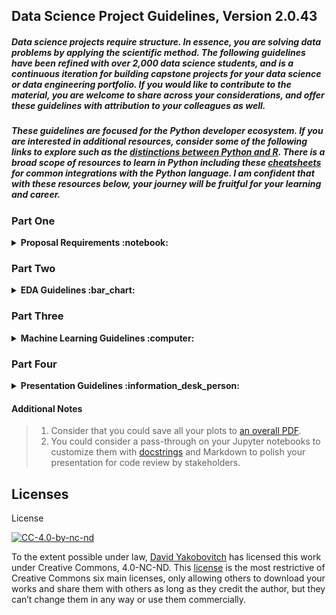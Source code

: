 ## Data Science Project Guidelines, Version 2.0.43

##### Data science projects require structure.  In essence, you are solving data problems by applying the scientific method.  The following guidelines have been refined with over 2,000 data science students, and is a continuous iteration for building capstone projects for your data science or data engineering portfolio.  If you would like to contribute to the material, you are welcome to share across your considerations, and offer these guidelines with attribution to your colleagues as well.

##### These guidelines are focused for the Python developer ecosystem.  If you are interested in additional resources, consider some of the following links to explore such as the [distinctions between Python and R](https://www.quora.com/Whats-the-difference-between-machine-learning-in-Python-and-R).  There is a broad scope of resources to learn in Python including these [cheatsheets](https://github.com/chrisallenlane/cheat/tree/master/cheat/cheatsheets) for common integrations with the Python language.  I am confident that with these resources below, your journey will be fruitful for your learning and career.

### Part One

<details>
  <summary><strong>Proposal Requirements :notebook:</strong></summary>

> It is recommended to create several ideas (3 to 5) each on a PowerPoint slide that includes the following components below, to facilitate the scoping of your data science project.  When considering for a project to create, start here on [how to ask Data Science questions](https://towardsdatascience.com/how-to-ask-questions-data-science-can-solve-e073d6a06236) or [asking insightful questions](https://amplitude.com/blog/2015/07/01/question-the-data-how-to-ask-the-right-questions-to-get-actionable-insights).
> After you have identified the project you will work on, then create a markdown (.md) file on Github using the same structure more in-depth, such as an Abstract/Thesis for your project (ideally 300-600 words).  [This is a markdown reference guide.](https://youtu.be/V0fZkWDkPLA)

These criteria are strongly encouraged in scoping out your project: 

> 1. Project Name: What is the Title for your project 
> 2. Problem Statement: What are you trying to solve? (High-level overarching problem to be explored)
> 2. Data science Hypothesis(es)/solutions considering: One or multiple angles to consider solving this problem with data science.  This could be as many as 10+ questions for what you are considering to solve through analysis, visualizations, and machine learning 
> 3. Data sets to be used: Share the links and files, .csvs, .js, .xlsx, .txt, website URLs.  If you are usng web scraping or APIs, note the appropriate links and strategies here as well. Also describe how large are your data files and if you are concerned on any shortcomings of your data.
> 4. Data dictionaries to describe the data types you're using: write these out in markdown as tables  
> 5. Potential business cases relative to project: how would this help businesses out to make money or save money or improve accuracy or make better products
> 6. Potential stakeholders who would find this interesting: who would be your ideal customer or client for this?
> 7. Potential places to share your results post project (client, world, website, blog)

> This information can be presented in a PowerPoint presentation.  Consider applying the **SMART** Framework as well as Data Science Methodology to structure for projects with Specific, Measurable, Attainable, Reproducible, and Time-bound goals.  Describe how you will **Frame, Prepare, Analyze, Interpret, and Communicate** your data science challenge.
-------------------------------------------------------------------------------------------------------------------

**Deliverables:**
> 1. To be pushed to github
> 2. To be submitted as a markdown readme.md file in your project-final repository
</details>


### Part Two
<details>
  <summary><strong>EDA Guidelines :bar_chart:</strong></summary>
  
> 0. Creating a capstone project can result in stress levels on your machine that cause slow processing power. If you are interested to measure your results consider [timing processing](http://pynash.org/2013/03/06/timing-and-profiling/).  In order to accelerate your prototyping during the development phase, you can consider a cloud solution offering such as [Google Colab](https://colab.research.google.com/) and [importing data into Google Colab](https://stackoverflow.com/questions/46986398/import-data-into-google-colaboratory), [Microsoft Notebooks](https://notebooks.azure.com/) and [IBM Notebooks](https://dataplatform.cloud.ibm.com/docs/content/analyze-data/notebooks-parent.html).  If you are looking for more advanced infrastructure, consider providers such as [Amazon Web Services](https://aws.amazon.com/), [Microsoft Azure](http://azure.microsoft.com/), [Google Cloud Platform](https://cloud.google.com/gcp), and [IBM Watson Data Studio](https://www.ibm.com/cloud/watson-studio).  If you are looking for instant container solutions for data science projects, consider [Crestle](https://www.crestle.com/) and [Paperspace](https://www.paperspace.com/)
> 1. To start, please be sure to create Notebooks that you code your data analysis in.  You will want to work in a Python 3 environment. You can also [customize your Jupyter environment](https://github.com/Jupyter-contrib/jupyter_nbextensions_configurator) including [adding themes](https://github.com/dunovank/jupyter-themes). If you have legacy python 2 code, a [converter](https://jupyter-contrib-nbextensions.readthedocs.io/en/latest/nbextensions/code_prettify/README_2to3.html) does exist.  These notebooks should be through the Jupyter framework, which support .ipynb (iPython Notebooks) and .md (Markdown) files, as well as interactivity between both, which can be displayed effectively through a Github environment or [Binder](https://mybinder.org/). If you would like, you can do additional editing through [VSCode](https://vscodecandothat.com/) and even set it as your [default editor](https://stackoverflow.com/questions/30024353/how-to-use-visual-studio-code-as-default-editor-for-git).  Practing [Jupyter shortcuts](https://www.dataquest.io/blog/jupyter-notebook-tips-tricks-shortcuts/) may facilitate your efficiency with the Notebook environment.
> 2. Import your data or [multiple data files](https://stackoverflow.com/questions/20906474/import-multiple-csv-files-into-pandas-and-concatenate-into-one-dataframe) and to save as dataframes, and convert [XML to DataFrames](http://www.austintaylor.io/lxml/python/pandas/xml/dataframe/2016/07/08/convert-xml-to-pandas-dataframe/) when needed.  And [unzip files](https://chrisjean.com/unzip-multiple-files-from-linux-command-line/) easily.  If you need to scrape data from PDFs consider [Camelot](https://camelot-py.readthedocs.io/en/master/).
> 3. Examine your data, columns and rows and rename and adjust indexing and encoding as appropriate. This [Pandas Cheatsheet](https://github.com/pandas-dev/pandas/blob/master/doc/cheatsheet/Pandas_Cheat_Sheet.pdf) could be resourcesful for you.  Did you also know that Python has excellent [built-in functions](https://docs.python.org/2/library/functions.html).
> 4. Clean null and blank values, and consider to drop rows, as well as to manipulate data and adjust data types as appropriate, including [dates](https://jakevdp.github.io/PythonDataScienceHandbook/03.11-working-with-time-series.html) and [time](https://pandas.pydata.org/pandas-docs/stable/generated/pandas.DatetimeIndex.html), or setting appropriate indices. Adjusting specific values and replacing strings and characters for the data wrangling process.  
> 5. Explore analysis with graphing and visualizations with matplotlib and seaborn and alternative visualization packages ([Plot.ly and Dash](https://plot.ly/products/dash/), [Bokeh](https://bokeh.pydata.org/en/latest/), [Altair](https://altair-viz.github.io/), [Vincent](https://vincent.readthedocs.io/en/latest/), [Mlpd3](http://mpld3.github.io/index.html), and [pygal](http://pygal.org/en/stable/)).  It is important to create [reproducible graphs](http://www.jesshamrick.com/2016/04/13/reproducible-plots/). [Sci-kit plot](https://github.com/reiinakano/scikit-plot) may help.  Additional Seaborn resources may be helpful: ([Cat graphs](https://seaborn.pydata.org/generated/seaborn.catplot.html), [Seaborn Color Palettes](https://seaborn.pydata.org/tutorial/color_palettes.html), [Matplotlib Color Maps](https://matplotlib.org/examples/color/colormaps_reference.html) and [more Seaborn examples](https://seaborn.pydata.org/examples/)).  You can also explore [advanced Matplotlib capabilities](https://www.safaribooksonline.com/library/view/python-data-science/9781491912126/ch04.html), [legends with Matplotlib](https://matplotlib.org/api/_as_gen/matplotlib.pyplot.legend.html) and [Matplotlib styles](https://tonysyu.github.io/raw_content/matplotlib-style-gallery/gallery.html). [Adobe color](https://color.adobe.com/explore/?filter=most-popular&time=month) also offers fantastic color selections and [Lyft Colorbox](https://www.colorbox.io/) provides accessible color options. Numerous [magic methods](https://ipython.readthedocs.io/en/stable/interactive/magics.html) exist to allow graphs to display and to offer [customized magical functions](https://github.com/RafeKettler/magicmethods/blob/master/magicmethods.pdf).
> 6. Perform additional analysis by creating new columns for calculations, including aggregator functions, counts and groupbys. [Scipy](https://docs.scipy.org/doc/scipy/reference/tutorial/stats.html) could be helpful for statistical calculations as well.  Consider what [distributions](http://www.math.wm.edu/~leemis/chart/UDR/UDR.html) you might be working with and [all the possibilities](https://en.wikipedia.org/wiki/List_of_probability_distributions).
> 7. Encode categorical variables with a variety of techniques through logical conditions, mapping, applying, where clauses, dummy variables, and one hot encoding. Here is [one method to encodage categorical variables](http://benalexkeen.com/mapping-categorical-data-in-pandas/) in Pandas.  When displaying results, consider to [format](https://pyformat.info/) them as well including as [floats](https://stackoverflow.com/questions/6149006/display-a-float-with-two-decimal-places-in-python/6149115).
> 8. Re-run calculations, including crosstabs or pivots, and new graphs to see results 
> 9. Create correlation matrices, [pairplots](https://seaborn.pydata.org/generated/seaborn.pairplot.html), scatterplot matrices, and [heatmaps](https://seaborn.pydata.org/generated/seaborn.heatmap.html) to determine which attributes should be features for your models and which attributes should not.  Design your visualizations with themes such as [pallettes](https://seaborn.pydata.org/tutorial/color_palettes.html). 
> 10. Identify the response variables(s) that you would want to predict/classify/interpret with data science 
> 11. Perform additional feature engineering as necessary, including Min/Max, Normalizaton, Scaling, and additional Pipeline changes that may be beneficial or helpful when you run machine learning.  If you have trouble installing packages, this [environmental variable resource](https://stackoverflow.com/questions/31615322/zsh-conda-pip-installs-command-not-found) may be helpful.
> 12. Merge or concatenate datasets with [Pandas merging](https://pandas.pydata.org/pandas-docs/stable/generated/pandas.DataFrame.merge.html), or SQL methods (I.e., [Learning SQL](https://www.quora.com/What-some-of-the-websites-where-I-can-practice-Advance-SQL), [SQL Joins](http://sqlhints.com/tag/cross-join/), [Joins #2](https://stackoverflow.com/questions/38549/what-is-the-difference-between-inner-join-and-outer-join), [Joins #3](https://stackoverflow.com/questions/17759687/cross-join-vs-inner-join-in-sql-server-2008), [SQL Tutorial](https://community.modeanalytics.com/sql/tutorial/introduction-to-sql/), and [Saving Queries](https://stackoverflow.com/questions/31769736/saving-sql-queries-as-sql-text-file) if you have not already, based on common keys or unique items for more in-depth analysis 
> 13. Add commenting and markdown throughout the jupyter notebook to explain the interpretation of your results or to comment on code that may not be human readable, and help you recall for you what you are referencing. (Markdown references: [Latex Cheatsheet](https://www.nyu.edu/projects/beber/files/Chang_LaTeX_sheet.pdf), [Markdown for Jupyter Notebooks](https://medium.com/ibm-data-science-experience/markdown-for-jupyter-notebooks-cheatsheet-386c05aeebed), [LaTeX in Notebooks](https://stackoverflow.com/questions/13208286/how-to-write-latex-in-ipython-notebook), [Markdown Intro](https://jupyter-notebook.readthedocs.io/en/stable/examples/Notebook/Working%20With%20Markdown%20Cells.html), [CommonMark](https://commonmark.org/), 
> 14. To create a markdown .md milestone report that shows and explains the results of what you have accomplished to date in this part of your course project. Consider also creating a .pdf or .pptx to display initial results, aha moments, or findings that would be novel or fascinating for your final presentations. 
</details>

### Part Three
<details>
  <summary><strong>Machine Learning Guidelines :computer:</strong></summary>
  
> 0. Create a brand new Jupyter notebook, where you run the latest DataFrame or .csv files(s) that you have previously saved from your exploratory data analysis notebook. 
> 1. After you have completed the exploratory data analysis section of your project, start revisiting your hypothesis(es) on ideas that you would like to either predict (regression) or classify (classifier).  > 2. Have you identified a specific column or multiple columns that could be treated as response or target variables to predict/classify?
> 3. If not, consider performing additional exploratory analysis that helps you pinpoint a potential working hypothesis to test results against. You could consider [clustering techniques](http://scikit-learn.org/stable/modules/clustering.html) as an addition to exploratory data analysis as a preparation for machine learning, including [TSNE Clustering](http://scikit-learn.org/stable/modules/generated/sklearn.manifold.TSNE.html)
> 4. Consider for your machine learning what parts of your feature engineering have been completed, or need to additionally be completed through [Pre-processing](http://scikit-learn.org/stable/modules/classes.html#module-sklearn.preprocessing) and its [use cases](http://scikit-learn.org/stable/modules/preprocessing.html) or [Pipeline](http://scikit-learn.org/stable/modules/generated/sklearn.pipeline.Pipeline.html#sklearn.pipeline.Pipeline) operations such as [Normalize](http://scikit-learn.org/stable/modules/generated/sklearn.preprocessing.Normalizer.html), Scaler, Min/Max, etc. 
> 5. As a result of correlation matrices, heatmaps, and visualizations, consider which features may be relevant to support the model that you are building. 
> 6. Consider what machine learning models through [SkLearn](http://scikit-learn.org/stable/_downloads/scikit-learn-docs.pdf) and their [Github Repo](https://github.com/scikit-learn/scikit-learn) or [StatsModels](https://www.statsmodels.org/stable/index.html) could be effective for your newly discovered [hypothesis testing](http://hamelg.blogspot.com/2015/11/python-for-data-analysis-part-24.html?view=classic) (linear regressions (I.e., [Lowess Regression](http://www.statsmodels.org/devel/generated/statsmodels.nonparametric.smoothers_lowess.lowess.html), [Logistic regression](http://scikit-learn.org/stable/modules/generated/sklearn.linear_model.LogisticRegression.html) and [multi-class models](http://scikit-learn.org/stable/modules/multiclass.html), KNearest Neighbors, [Clustering](http://scikit-learn.org/stable/modules/clustering.html), [Decision Trees](http://scikit-learn.org/stable/modules/generated/sklearn.tree.DecisionTreeClassifier.html) and how to [export graphviz](http://scikit-learn.org/stable/modules/generated/sklearn.tree.export_graphviz.html), including [Bagging Regressor](http://scikit-learn.org/stable/modules/generated/sklearn.ensemble.BaggingRegressor.html) or the [Bagging Classifier](http://scikit-learn.org/stable/modules/generated/sklearn.ensemble.BaggingClassifier.html), and [feature selection for Ensembles](http://scikit-learn.org/stable/auto_examples/ensemble/plot_feature_transformation.html#sphx-glr-auto-examples-ensemble-plot-feature-transformation-py), Random Forest including [Tuning RF](https://towardsdatascience.com/hyperparameter-tuning-the-random-forest-in-python-using-scikit-learn-28d2aa77dd74), Naive Bayes, Natural Language Processing ([Word2Vec](https://github.com/davidyakobovitch/word2vec-translation), [Spacy](https://github.com/davidyakobovitch/spaCy-tutorial) and [Spacy Models](https://spacy.io/usage/models), and [Topic Modeling](https://github.com/davidyakobovitch/topic-modeling)) Time Series Analysis (I.e., [Time Series 1](https://machinelearningmastery.com/convert-time-series-supervised-learning-problem-python/) and [Time Series 2](https://machinelearningmastery.com/time-series-forecasting-supervised-learning/), [Neural Networks](http://scikit-learn.org/stable/modules/neural_networks_supervised.html), Support Vector Machines and [Model Resistance](http://scikit-learn.org/stable/modules/model_persistence.html), [Stochastic Gradient Descent](http://www.scikit-learn.org/stable/modules/sgd.html), dimensionality reduction with PCA as well as Ensembles such as [GB Classifier](http://scikit-learn.org/stable/modules/generated/sklearn.ensemble.GradientBoostingClassifier.html) and [GB Regressor](http://scikit-learn.org/stable/modules/generated/sklearn.ensemble.GradientBoostingRegressor.html)).  Once you have determined models to consider, be sure to import their packages into Python.
> 7. Consider what tuning parameters you may want to optimize for your model, including regularization (Lasso, ridge, ElasticNet), and additional parameters relevant to each model.  [Github Code Search](http://jakubdziworski.github.io/tools/2016/08/26/github-code-advances-search-programmers-goldmine.html) could help you as you are adjusting your models.
> 8.  Be sure to include a train_test_split, and then consider a KFolds or Cross Validations to offer stratified results that limit the interpretation of outliers for your dataset.
> 9. If you still have many outliers, consider how to remove them or optimize for them with categories.  How could you adjust your categories, or thresholds to improve performance for what you are testing for your hypothesis? Depending on how your model error performs, you may want to consider to change or adjust other features in your model.  You may want to consider to add or remove features, and measure the feature importance when running models. 
> 10.  Consider a [Grid Search](http://scikit-learn.org/stable/modules/generated/sklearn.model_selection.GridSearchCV.html), [Grid Search with Cross Validation Continued](http://scikit-learn.org/stable/auto_examples/model_selection/plot_grid_search_digits.html), or [Random Search](http://scikit-learn.org/stable/modules/generated/sklearn.model_selection.RandomizedSearchCV.html) to better optimize your models. 
> 11.  Share metrics on each model that is run, such as error and accuracy, confusion matrices which are based off [truth tables](https://en.wikipedia.org/wiki/Truth_table), and [logical conditions](https://en.wikipedia.org/wiki/Sensitivity_and_specificity). They can be displayed through [ROC/AUC](http://scikit-learn.org/stable/auto_examples/model_selection/plot_roc.html) curves as well as [visually](http://scikit-learn.org/stable/auto_examples/model_selection/plot_confusion_matrix.html#sphx-glr-auto-examples-model-selection-plot-confusion-matrix-py). [Scoring your models](http://benalexkeen.com/scoring-classifier-models-using-scikit-learn/) is important for both regression and classification techniques.  Other models have additional metrics, that you can consider to share.  You can set up metrics and running models in defined functions for further automation of your project. 
> 12. Compare your metrics against the base case or null case for accuracy, which ideally is compared to your majority class, or a median/mean representation for your target/response variable.  How well does your model perform?
> 13. Provide markdown explaining the interpretation relevant to your business case after running models.  Also, share comments to explain what you are doing, for your interpretation and then reproducibility of your code. 
> 14.  If you are running Time Series Analysis, you will want to consider additional model capabilities such as rolling and moving averages with the dateTime package and pandas.
> 15.  If you are working on Natural Language processing, you will want to consider python packages such as [Spacy](https://github.com/davidyakobovitch/spaCy-tutorial), [topic modeling](https://github.com/davidyakobovitch/topic-modeling),  NLTK, TextBlob, and [word2vec](https://github.com/davidyakobovitch/word2vec-translation).
> 16. If you are scraping additional data, consider python packages such as Selenium and BeautifulSoup4.
> 17.  For your project, your presentation will showcase the best 3-5 models.  However, it is fine if you have inefficient models that do not perform well, for practice, so keep these in your main modeling Jupyter notebook as a reference. 
> 18. If you chose to work with .py scripts, here is a [method to rename these files](https://stackoverflow.com/questions/2759067/rename-multiple-files-in-a-directory-in-python/24954254).
</details>

### Part Four
<details>
  <summary><strong>Presentation Guidelines :information_desk_person:</strong></summary>

#### Content Guidelines
> 1. Cover page aligned to your project theme or organizational template 
> 2. Table of contents page that discusses the slides covered in your report 
> 3. At a minimum, presentation should include the following slides below:
> 4. Problem/Hypothesis(es) page that you explored/offering a solution too
> 5. Data dictionary page, describing your data
> 6. Exploratory Data Analysis page, describing data wrangling, feature engineering, and cleaning performed on data
> 7. Data Visualization pages (no more than 2 visualizations shown on each page for readibility) describing fascinating, insightful visualizations that indicate trends, novel interpretations, or offer clarity and context for your business case.  Either in this section, or the next one to define your baseline/null accuracy for the majority class of hypothesis you are testing to improve results in your scoring.
> 8. Machine learning page(s) that describe the 3 to 5 best performing models for your project including their metrics and inteprretability to business case. 
> 9. Summary table that compares your 3 to 5 best machine learning models side-by-side and which model overall performed the best to solve your hypothesis and direct results for your stakeholder or client
> 10. Concluding remarks on your project and next steps/recommendations slide.
> 11. Appendix slide that includes Bibliography for research, references, works cited, dataset links, and Github links  

#### Design Requirements
> 0. Reorganize all files on Github Project Final as a folder for data, a folder for images saved as assets, readme(s).md, and .ipynb notebooks starting with naming convention 00_datawrangling, 01_eda, 02_visualizations, 03_machinelearning, or similar, etc.
> 1. To be saved as both .pptx or .key files to Github, as well as the final .pdf presentation file, including a .md markdown Abstract Milestone Report.
> 2. Code to not be shown in presentation except where necessary to convey an explanation 
> 3. No more than 3 fonts to be used throughout the entire presentation.
> 4. Presentation will be between 8 to 20 slides.
> 5. Presentation format should be self-explained, such that a stakeholder can read the report without you physically being present to explain it. 
> 6. Presentation should include an Appendix slide that documents resources including dataset links used for your project. 

#### Product Delivery
> 1. Presentation to be delivered in a 7 to 8 minute format. 
> 2. Presentation to be delivered for a non-technical stakeholder/client. 
> 3. All explanations to be related to business case, intepretability, and impact for the business. 
> 4. Software to delivery to include a screen-share software, including an on-screen annotation delivery (I.e., Open Board, Zoom)
> 5. Presentation leaves room for Questions & Answers and Feedback session for at most 2 to 3 additional minutes.
</details>

#### Additional Notes
> 1. Consider that you could save all your plots to [an overall PDF](https://stackoverflow.com/questions/17788685/python-saving-multiple-figures-into-one-pdf-file).
> 2. You could consider a pass-through on your Jupyter notebooks to customize them with [docstrings](https://sphinxcontrib-napoleon.readthedocs.io/en/latest/example_google.html) and Markdown to polish your presentation for code review by stakeholders.

## Licenses
License

[![CC-4.0-by-nc-nd](https://licensebuttons.net/l/by-nc-nd/3.0/88x31.png)](https://creativecommons.org/licenses/by-nc-nd/4.0/)

To the extent possible under law, [David Yakobovitch](http://davidyakobovitch.com/) has licensed this work under Creative Commons, 4.0-NC-ND.  This [license](https://creativecommons.org/licenses/by-nc-nd/4.0/) is the most restrictive of Creative Commons six main licenses, only allowing others to download your works and share them with others as long as they credit the author, but they can’t change them in any way or use them commercially.
